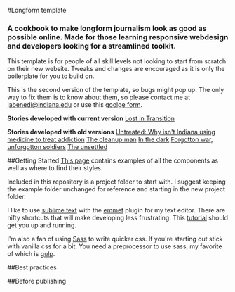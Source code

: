 #Longform template
### A cookbook to make longform journalism look as good as possible online. Made for those learning responsive webdesign and developers looking for a streamlined toolkit.

This template is for people of all skill levels not looking to start from scratch on their new website. Tweaks and changes are encouraged as it is only the boilerplate for you to build on. 

This is the second version of the template, so bugs might pop up. The only way to fix them is to know about them, so please contact me at jabenedi@indiana.edu or use this [goolge form](https://goo.gl/forms/ZyCtO9zSwpZdcAiu2).

**Stories developed with current version**
[Lost in Transition](jamesbenedict.info/uganda/index.html)

**Stories developed with old versions**
[Untreated: Why isn't Indiana using medicine to treat addiction](http://specials.idsnews.com/untreated/)
[The cleanup man](http://specials.idsnews.com/messes-of-meth/)
[In the dark](http://specials.idsnews.com/in-the-dark/)
[Forgotton war, unforgotton soldiers](http://specials.idsnews.com/forgotten-war-unforgotten-soldiers/)
[The unsettled](http://specials.idsnews.com/refugees/)

##Getting Started
[This page]() contains examples of all the components as well as where to find their styles. 

Included in this repository is a project folder to start with. I suggest keeping the example folder unchanged for reference and starting in the new project folder. 

I like to use [sublime text](https://www.sublimetext.com/) with the [emmet](http://emmet.io/) plugin for my text editor. There are nifty shortcuts that will make developing less frustrating. This [tutorial](https://scotch.io/bar-talk/the-complete-visual-guide-to-sublime-text-3-getting-started-and-keyboard-shortcuts) should get you up and running. 

I'm also a fan of using [Sass](http://sass-lang.com/) to write quicker css. If you're starting out stick with vanilla css for a bit. You need a preprocessor to use sass, my favorite of which is [gulp](https://css-tricks.com/gulp-for-beginners/).

##Best practices

##Before publishing





